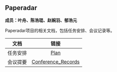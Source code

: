 ## Paperadar

**成员：叶舟、陈浩琨、赵婉羽、郁浩元**

Paperadar项目的相关文档，包括任务安排、会议记录等。

|   文档   |                    链接                     |
| :------: | :-----------------------------------------: |
| 任务安排 |               [Plan](Plan.md)               |
| 会议提要 | [Conference_Records](Conference_Records.md) |

